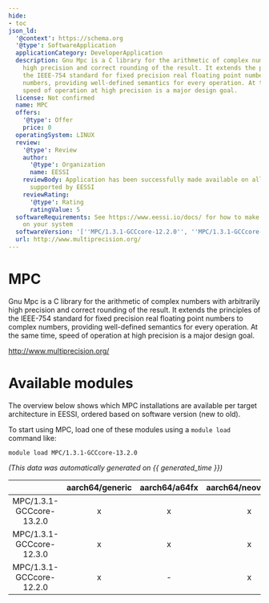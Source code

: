 ```yaml
---
hide:
- toc
json_ld:
  '@context': https://schema.org
  '@type': SoftwareApplication
  applicationCategory: DeveloperApplication
  description: Gnu Mpc is a C library for the arithmetic of complex numbers with arbitrarily
    high precision and correct rounding of the result. It extends the principles of
    the IEEE-754 standard for fixed precision real floating point numbers to complex
    numbers, providing well-defined semantics for every operation. At the same time,
    speed of operation at high precision is a major design goal.
  license: Not confirmed
  name: MPC
  offers:
    '@type': Offer
    price: 0
  operatingSystem: LINUX
  review:
    '@type': Review
    author:
      '@type': Organization
      name: EESSI
    reviewBody: Application has been successfully made available on all architectures
      supported by EESSI
    reviewRating:
      '@type': Rating
      ratingValue: 5
  softwareRequirements: See https://www.eessi.io/docs/ for how to make EESSI available
    on your system
  softwareVersion: '[''MPC/1.3.1-GCCcore-12.2.0'', ''MPC/1.3.1-GCCcore-12.3.0'', ''MPC/1.3.1-GCCcore-13.2.0'']'
  url: http://www.multiprecision.org/
---
```


MPC
===


Gnu Mpc is a C library for the arithmetic of complex numbers with arbitrarily high precision and correct rounding of the result. It extends the principles of the IEEE-754 standard for fixed precision real floating point numbers to complex numbers, providing well-defined semantics for every operation. At the same time, speed of operation at high precision is a major design goal.

http://www.multiprecision.org/
# Available modules


The overview below shows which MPC installations are available per target architecture in EESSI, ordered based on software version (new to old).

To start using MPC, load one of these modules using a `module load` command like:

```shell
module load MPC/1.3.1-GCCcore-13.2.0
```

*(This data was automatically generated on {{ generated_time }})*

| |aarch64/generic|aarch64/a64fx|aarch64/neoverse_n1|aarch64/neoverse_v1|aarch64/nvidia/grace|x86_64/generic|x86_64/amd/zen2|x86_64/amd/zen3|x86_64/amd/zen4|x86_64/intel/cascadelake|x86_64/intel/haswell|x86_64/intel/icelake|x86_64/intel/sapphirerapids|x86_64/intel/skylake_avx512|
| :---: | :---: | :---: | :---: | :---: | :---: | :---: | :---: | :---: | :---: | :---: | :---: | :---: | :---: | :---: |
|MPC/1.3.1-GCCcore-13.2.0|x|x|x|x|x|x|x|x|x|x|x|x|x|x|
|MPC/1.3.1-GCCcore-12.3.0|x|x|x|x|x|x|x|x|x|x|x|x|x|x|
|MPC/1.3.1-GCCcore-12.2.0|x|-|x|x|x|x|x|x|x|x|x|x|x|x|
